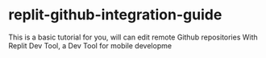 # replit-github-integration-guide
This is a basic tutorial for you, will can edit remote Github repositories With Replit Dev Tool, a Dev Tool for mobile developme
